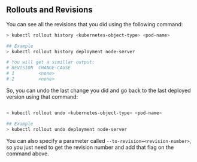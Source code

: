 ## Rollouts and Revisions

You can see all the revisions that you did using the following command:

```sh
> kubectl rollout history <kubernetes-object-type> <pod-name>

## Example
> kubectl rollout history deployment node-server

# You will get a simillar output:
# REVISION  CHANGE-CAUSE
# 1         <none>
# 2         <none>
```

So, you can undo the last change you did and go back to the last deployed version using that command:

```sh

> kubectl rollout undo <kubernetes-object-type> <pod-name>

## Example
> kubectl rollout undo deployment node-server
```

You can also specify a parameter called `--to-revision=<revision-number>`, so you just need to get the revision number and add that flag on the command above.
